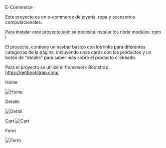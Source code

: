 E-Commerce

Este proyecto es un e-commerce de joyería, ropa y accesorios computacionales.

Para instalar este proyecto solo se necesita instalar los node modules: npm i

El proyecto, contiene un navbar básico con los links para diferentes categorías de la página, incluyendo unas cards con los productos y un botón de "detalle" para saber más sobre el producto clickeado.

Para el proyecto se utilizó el framework Bootstrap. https://getbootstrap.com/

Home

![Home](https://user-images.githubusercontent.com/87406137/158531727-d2dc476c-509b-41ec-8b79-69d760664258.png)

Detalle

![Detail](https://user-images.githubusercontent.com/87406137/158531699-33b0fca4-be61-48b3-958b-6cbd2bc40cc9.png)

Cart
![Cart](https://user-images.githubusercontent.com/87406137/158531599-17ecf036-9884-4589-87fa-eaf914ce031b.png)

Form


![Form](https://user-images.githubusercontent.com/87406137/158531792-9f66bf6e-6bf4-4c99-87aa-9652451833e8.png)

